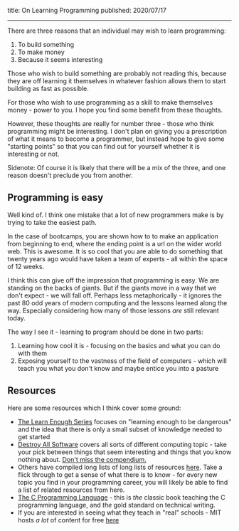 title: On Learning Programming
published: 2020/07/17

---

There are three reasons that an individual may wish to learn programming:

1. To build something
2. To make money
3. Because it seems interesting

Those who wish to build something are probably not reading this, because they
are off learning it themselves in whatever fashion allows them to start building
as fast as possible.

For those who wish to use programming as a skill to make themselves money -
power to you. I hope you find some benefit from these thoughts.

However, these thoughts are really for number three - those who think
programming might be interesting. I don't plan on giving you a prescription of
what it means to become a programmer, but instead hope to give some "starting
points" so that you can find out for yourself whether it is interesting or not.

Sidenote: Of course it is likely that there will be a mix of the three, and one reason
doesn't preclude you from another.

## Programming is easy

Well kind of. I think one mistake that a lot of new programmers make is by
trying to take the easiest path.

In the case of bootcamps, you are shown how to to make an application from
beginning to end, where the ending point is a url on the wider world web. This
is awesome. It is so cool that you are able to do something that twenty years
ago would have taken a team of experts - all within the space of 12 weeks.

I think this can give off the impression that programming is easy. We are
standing on the backs of giants. But if the giants move in a way that we don't
expect - we will fall off. Perhaps less metaphorically - it ignores the past 80
odd years of modern computing and the lessons learned along the way. Especially
considering how many of those lessons _are_ still relevant today.

The way I see it - learning to program should be done in two parts:

1. Learning how cool it is - focusing on the basics and what you can do with
   them
2. Exposing yourself to the vastness of the field of computers - which will
   teach you what you don't know and maybe entice you into a pasture

## Resources

Here are some resources which I think cover some ground:

- [The Learn Enough Series](https://www.learnenough.com/courses) focuses on
    "learning enough <blank> to be dangerous" and the idea that there is only a
    small subset of knowledge needed to get started
- [Destroy All Software](https://www.destroyallsoftware.com/screencasts) covers
    all sorts of different computing topic - take your pick between things that
    seem interesting and things that you know nothing about. [Don't miss the
    compendium.](https://www.destroyallsoftware.com/compendium)
- Others have compiled long lists of long lists of resources
    [here](https://github.com/sindresorhus/awesome). Take a flick through to get
    a sense of what there is to know - for every new topic you find in your
    programming career, you will likely be able to find a list of related
    resources from here.
- [The C Programming
    Language](https://en.wikipedia.org/wiki/The_C_Programming_Language) - this
    is _the_ classic book teaching the C programming language, and _the_ gold
    standard on technical writing.
- If you are interested in seeing what they teach in "real" schools - MIT hosts
    _a lot_ of content for free
    [here](https://ocw.mit.edu/courses/find-by-topic/#cat=engineering&subcat=computerscience)
